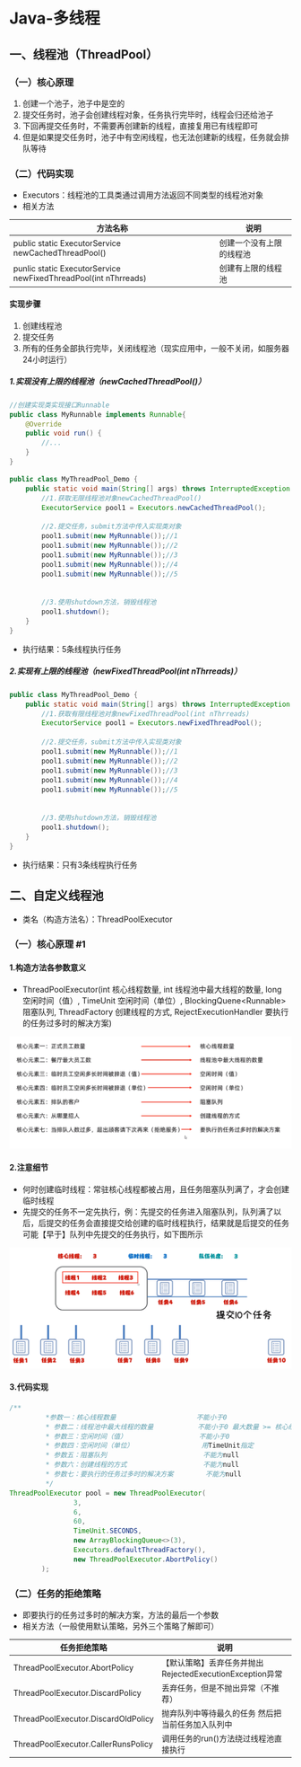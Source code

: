 # Java-多线程

## 一、线程池（ThreadPool）

### （一）核心原理

1. 创建一个池子，池子中是空的
2. 提交任务时，池子会创建线程对象，任务执行完毕时，线程会归还给池子
3. 下回再提交任务时，不需要再创建新的线程，直接复用已有线程即可
4. 但是如果提交任务时，池子中有空闲线程，也无法创建新的线程，任务就会排队等待

### （二）代码实现

* Executors：线程池的工具类通过调用方法返回不同类型的线程池对象
* 相关方法

| 方法名称                                                        | 说明                     |
| --------------------------------------------------------------- | ------------------------ |
| public static ExecutorService newCachedThreadPool()             | 创建一个没有上限的线程池 |
| punlic static ExecutorService newFixedThreadPool(int nThrreads) | 创建有上限的线程池       |

#### 实现步骤

1. 创建线程池
2. 提交任务
3. 所有的任务全部执行完毕，关闭线程池（现实应用中，一般不关闭，如服务器24小时运行）

##### 1.实现没有上限的线程池（newCachedThreadPool()）

```java
//创建实现类实现接口Runnable
public class MyRunnable implements Runnable{
    @Override
    public void run() {
        //...
    }
}
```

```java
public class MyThreadPool_Demo {
    public static void main(String[] args) throws InterruptedException {
        //1.获取无限线程池对象newCachedThreadPool()
        ExecutorService pool1 = Executors.newCachedThreadPool();

        //2.提交任务，submit方法中传入实现类对象
        pool1.submit(new MyRunnable());//1
        pool1.submit(new MyRunnable());//2
        pool1.submit(new MyRunnable());//3
        pool1.submit(new MyRunnable());//4
        pool1.submit(new MyRunnable());//5
  

        //3.使用shutdown方法，销毁线程池
        pool1.shutdown();
    }
}
```

* 执行结果：5条线程执行任务

##### 2.实现有上限的线程池（newFixedThreadPool(int nThrreads)）

```java
public class MyThreadPool_Demo {
    public static void main(String[] args) throws InterruptedException {
        //1.获取有限线程池对象newFixedThreadPool(int nThrreads)
        ExecutorService pool1 = Executors.newFixedThreadPool();

        //2.提交任务，submit方法中传入实现类对象
        pool1.submit(new MyRunnable());//1
        pool1.submit(new MyRunnable());//2
        pool1.submit(new MyRunnable());//3
        pool1.submit(new MyRunnable());//4
        pool1.submit(new MyRunnable());//5
  

        //3.使用shutdown方法，销毁线程池
        pool1.shutdown();
    }
}
```

* 执行结果：只有3条线程执行任务

## 二、自定义线程池

* 类名（构造方法名）：ThreadPoolExecutor

### （一）核心原理 #1

#### 1.构造方法各参数意义

* ThreadPoolExecutor(int 核心线程数量, int 线程池中最大线程的数量, long 空闲时间（值）, TimeUnit 空闲时间（单位）, BlockingQuene\<Runnable> 阻塞队列, ThreadFactory 创建线程的方式, RejectExecutionHandler 要执行的任务过多时的解决方案)

![1709629831449](image/Thread04_ThreadPool/1709629831449.png)

#### 2.注意细节

* 何时创建临时线程：常驻核心线程都被占用，且任务阻塞队列满了，才会创建临时线程
* 先提交的任务不一定先执行，例：先提交的任务进入阻塞队列，队列满了以后，后提交的任务会直接提交给创建的临时线程执行，结果就是后提交的任务可能【早于】队列中先提交的任务执行，如下图所示

![1709630304259](image/Thread04_ThreadPool/1709630304259.png)

#### 3.代码实现

```java
/**
         *参数一：核心线程数量                    不能小于0
         * 参数二：线程池中最大线程的数量           不能小于0 最大数量 >= 核心线程数量
         * 参数三：空闲时间（值）                  不能小于0
         * 参数四：空闲时间（单位）                 用TimeUnit指定
         * 参数五：阻塞队列                        不能为null
         * 参数六：创建线程的方式                   不能为null
         * 参数七：要执行的任务过多时的解决方案        不能为null
         */
ThreadPoolExecutor pool = new ThreadPoolExecutor(
                3,
                6,
                60,
                TimeUnit.SECONDS,
                new ArrayBlockingQueue<>(3),
                Executors.defaultThreadFactory(),
                new ThreadPoolExecutor.AbortPolicy()
        );
```

### （二）任务的拒绝策略

* 即要执行的任务过多时的解决方案，方法的最后一个参数
* 相关方法（一般使用默认策略，另外三个策略了解即可）

| 任务拒绝策略                        | 说明                                                     |
| ----------------------------------- | -------------------------------------------------------- |
| ThreadPoolExecutor.AbortPolicy      | 【默认策略】丢弃任务并抛出RejectedExecutionException异常 |
| ThreadPoolExecutor.DiscardPolicy    | 丢弃任务，但是不抛出异常（不推荐）                       |
| ThreadPoolExecutor.DiscardOldPolicy | 抛弃队列中等待最久的任务 然后把当前任务加入队列中        |
| ThreadPoolExecutor.CallerRunsPolicy | 调用任务的run()方法绕过线程池直接执行                    |
